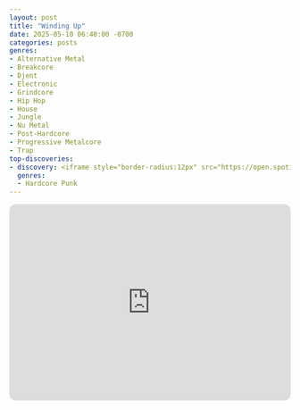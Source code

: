 ```yaml
---
layout: post
title: "Winding Up"
date: 2025-05-10 06:40:00 -0700
categories: posts
genres:
- Alternative Metal
- Breakcore
- Djent
- Electronic
- Grindcore
- Hip Hop
- House
- Jungle
- Nu Metal
- Post-Hardcore
- Progressive Metalcore
- Trap 
top-discoveries:
- discovery: <iframe style="border-radius:12px" src="https://open.spotify.com/embed/album/4ogxZde6F35YMOGCtvUH7s?utm_source=generator" width="100%" height="352" frameBorder="0" allowfullscreen="" allow="autoplay; clipboard-write; encrypted-media; fullscreen; picture-in-picture" loading="lazy"></iframe>
  genres:
  - Hardcore Punk
---
```

<iframe style="border-radius:12px" src="https://open.spotify.com/embed/playlist/6XpYsl2NVxYwk8tLUjhwpv?utm_source=generator" width="100%" height="352" frameBorder="0" allowfullscreen="" allow="autoplay; clipboard-write; encrypted-media; fullscreen; picture-in-picture" loading="lazy"></iframe>